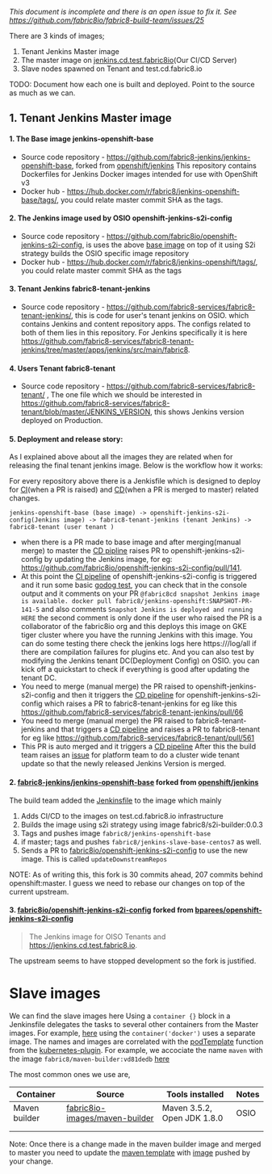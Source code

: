 _This document is incomplete and there is an open issue to fix it. See https://github.com/fabric8io/fabric8-build-team/issues/25_

There are 3 kinds of images;

1. Tenant Jenkins Master image
1. The master image on [jenkins.cd.test.fabric8io](https://jenkins.cd.test.fabric8.io/)(Our CI/CD Server)
1. Slave nodes spawned on Tenant and test.cd.fabric8.io

TODO: Document how each one is built and deployed. Point to the source as much as we can.

## 1. Tenant Jenkins Master image

#### 1. The Base image jenkins-openshift-base
* Source code repository - https://github.com/fabric8-jenkins/jenkins-openshift-base, forked from [openshift/jenkins][1] This repository contains Dockerfiles for Jenkins Docker images intended for
 use with OpenShift v3
* Docker hub - https://hub.docker.com/r/fabric8/jenkins-openshift-base/tags/, you could relate master commit SHA as the tags.
#### 2. The Jenkins image used by OSIO openshift-jenkins-s2i-config 
* Source code repository - https://github.com/fabric8io/openshift-jenkins-s2i-config, is uses the above [base image][2] on top of it using S2i strategy builds the OSIO specific image repository 
* Docker hub - https://hub.docker.com/r/fabric8/jenkins-openshift/tags/, you could relate master commit SHA as the tags 
#### 3. Tenant Jenkins fabric8-tenant-jenkins 
* Source code repository - https://github.com/fabric8-services/fabric8-tenant-jenkins/, this is code for user's tenant jenkins on OSIO. which contains Jenkins and content repository apps. The configs related to both of them lies in this repository. For Jenkins specifically it is here https://github.com/fabric8-services/fabric8-tenant-jenkins/tree/master/apps/jenkins/src/main/fabric8.
#### 4. Users Tenant fabric8-tenant
 * Source code repository - https://github.com/fabric8-services/fabric8-tenant/ , The one file which we should be interested in https://github.com/fabric8-services/fabric8-tenant/blob/master/JENKINS_VERSION, this shows Jenkins version deployed on Production.
#### 5. Deployment and release story:
As I explained above about all the images they are related when for releasing the final tenant jenkins image.
Below is the workflow how it works:

For every repository above there is a Jenkisfile which is designed to deploy for [CI](https://github.com/fabric8io/openshift-jenkins-s2i-config/blob/master/Jenkinsfile#L15)(when a PR is raised) and [CD](https://github.com/fabric8io/openshift-jenkins-s2i-config/blob/master/Jenkinsfile#L49)(when a PR is merged to master) related changes.

`jenkins-openshift-base (base image) -> openshift-jenkins-s2i-config(Jenkins image) -> fabric8-tenant-jenkins (tenant Jenkins) ->  fabric8-tenant (user tenant )`

* when there is a PR made to base image and after merging(manual merge) to master the [CD pipline](https://jenkins.cd.test.fabric8.io/job/fabric8-jenkins/job/jenkins-openshift-base/job/master/) raises PR to openshift-jenkins-s2i-config by updating the Jenkins image, for eg: https://github.com/fabric8io/openshift-jenkins-s2i-config/pull/141. 
* At this point the [CI pipeline](https://jenkins.cd.test.fabric8.io/job/fabric8io-auto-rel/job/openshift-jenkins-s2i-config/view/change-requests/) of openshift-jenkins-s2i-config is triggered and it run some basic [godog test](https://github.com/fabric8-jenkins/godog-jenkins), you can check that in the console output and it comments on your PR `@fabric8cd snapshot Jenkins image is available. docker pull fabric8/jenkins-openshift:SNAPSHOT-PR-141-5` and also comments `Snapshot Jenkins is deployed and running HERE` the second comment is only done if the user who raised the PR is a collaborator of the fabric8io org and this deploys this image on GKE tiger cluster where you have the running Jenkins with this image. You can do some testing there check the jenkins logs here https://<server>/log/all if there are compilation failures for plugins etc. And you can also test by modifying the Jenkins tenant DC(Deployment Config) on OSIO. you can kick off a quickstart to check if everything is good after updating the tenant DC.
* You need to merge (manual merge) the PR raised to openshift-jenkins-s2i-config and then it triggers the [CD pipeline](https://jenkins.cd.test.fabric8.io/job/fabric8io-auto-rel/job/openshift-jenkins-s2i-config/job/master/) for openshift-jenkins-s2i-config which raises a PR to fabric8-tenant-jenkins for eg  like this https://github.com/fabric8-services/fabric8-tenant-jenkins/pull/66 
* You need to merge (manual merge) the PR raised to fabric8-tenant-jenkins and that triggers a [CD pipeline](https://jenkins.cd.test.fabric8.io/job/fabric8-services/job/fabric8-tenant-jenkins/job/master/) and raises a PR to fabric8-tenant for eg like https://github.com/fabric8-services/fabric8-tenant/pull/561 
* This PR is auto merged and it triggers a [CD pipeline](https://jenkins.cd.test.fabric8.io/job/fabric8-services/job/fabric8-tenant/job/master/) 
After this the build team raises an [issue](https://github.com/openshiftio/openshift.io/issues/2566) for platform team to do a cluster wide tenant update so that the newly released Jenkins Version is merged.


#### 2. [fabric8-jenkins/jenkins-openshift-base][2] forked from [openshift/jenkins][1]

The build team added the [Jenkinsfile][2 Jenkinsfile] to the image which mainly

  1. Adds CI/CD to the images on test.cd.fabric8.io infrastructure
  2. Builds the image using s2i strategy using image fabric8/s2i-builder:0.0.3
  3. Tags and pushes image `fabric8/jenkins-openshift-base`
  4. if master; tags and pushes `fabric8/jenkins-slave-base-centos7` as well.
  5. Sends a PR to [fabric8io/openshift-jenkins-s2i-config][4] to use the new
     image. This is called `updateDownstreamRepos`

NOTE: As of writing this, this fork is 30 commits ahead, 207 commits behind
openshift:master. I guess we need to rebase our changes on top of the current
upstream.

#### 3. [fabric8io/openshift-jenkins-s2i-config][4] forked from [bparees/openshift-jenkins-s2i-config][3]

> The Jenkins image for OISO Tenants and https://jenkins.cd.test.fabric8.io.

The upstream seems to have stopped development so the fork is justified.

# Slave images
We can find the slave images here 
Using a `container {}` block in a Jenkinsfile delegates the tasks to several
other containers from the Master images. For example, [here][container block
example] using the `container('docker')` uses a separate image. The names and
images are correlated with the [podTemplate][podTemplate] function from the
[kubernetes-plugin][kubernetes-plugin]. For example, we accociate the name
`maven` with the image `fabric8/maven-builder:vd81dedb`
[here][containerTemplate]

The most common ones we use are,

| Container     | Source                                          | Tools installed             | Notes |
|---------------|-------------------------------------------------|-----------------------------|-------|
| Maven builder | [fabric8io-images/maven-builder][maven-builder] | Maven 3.5.2, Open JDK 1.8.0 | OSIO  |
|               |                                                 |                             |       |
|               |                                                 |                             |       |

Note:
Once there is a change made in the maven builder image and merged to master you need to update the [maven template](https://github.com/fabric8io/fabric8-pipeline-library/blob/master/vars/mavenTemplate.groovy#L12 
) with [image](https://hub.docker.com/r/fabric8/maven-builder/tags/) pushed by your change. 

[1]: https://github.com/openshift/jenkins
[2 Jenkinsfile]: https://github.com/fabric8-jenkins/jenkins-openshift-base/blob/master/Jenkinsfile
[2]: https://github.com/fabric8-jenkins/jenkins-openshift-base
[3]: https://github.com/bparees/openshift-jenkins-s2i-config
[4]: https://github.com/fabric8io/openshift-jenkins-s2i-config
[container block example]: https://github.com/jaseemabid/maven-builder/blob/079478cde9e859455aba1574cb71aeb4889201ba/Jenkinsfile#L31
[containerTemplate]: https://github.com/fabric8io/fabric8-pipeline-library/blob/master/vars/mavenTemplate.groovy#L36
[kubernetes-plugin]: https://github.com/jenkinsci/kubernetes-plugin
[maven-builder]: https://github.com/fabric8io-images/maven-builder
[podTemplate]: https://github.com/jenkinsci/kubernetes-plugin/blob/master/src/main/java/org/csanchez/jenkins/plugins/kubernetes/PodTemplate.java
